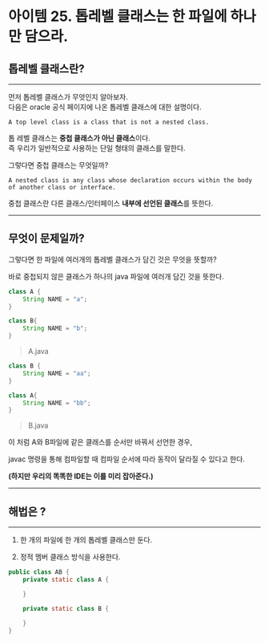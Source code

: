 # 아이템 25. 톱레벨 클래스는 한 파일에 하나만 담으라.


## 톱레벨 클래스란?
---

먼저 톱레벨 클래스가 무엇인지 알아보자.     
다음은 oracle 공식 페이지에 나온 톱레벨 클래스에 대한 설명이다.
```
A top level class is a class that is not a nested class.
```
 톱 레벨 클래스는 **중첩 클래스가 아닌 클래스**이다.    
즉 우리가 일반적으로 사용하는 단일 형태의 클래스를 말한다.

그렇다면 중첩 클래스는 무엇일까?
```
A nested class is any class whose declaration occurs within the body of another class or interface.
```
중첩 클래스란 다른 클래스/인터페이스 **내부에 선언된 클래스**를 뜻한다.

---
## 무엇이 문제일까?

그렇다면 한 파일에 여러개의 톱레벨 클래스가 담긴 것은 무엇을 뜻할까?

바로 중첩되지 않은 클래스가 하나의 java 파일에 여러개 담긴 것을 뜻한다.

```java
class A {
    String NAME = "a";
}

class B{
    String NAME = "b";
}
```
> A.java    


```java
class B {
    String NAME = "aa";
}

class A{
    String NAME = "bb";
}
```
> B.java    

이 처럼 A와 B파일에 같은 클래스를 순서만 바꿔서 선언한 경우,

javac 명령을 통해 컴파일할 때 컴파일 순서에 따라 동작이 달라질 수 있다고 한다.

**(하지만 우리의 똑똑한 IDE는 이를 미리 잡아준다.)**


---
## 해법은 ?
---

1. 한 개의 파일에 한 개의 톱레벨 클래스만 둔다.

2. 정적 멤버 클래스 방식을 사용한다.
```java
public class AB {
    private static class A {

    }

    private static class B {

    }
}